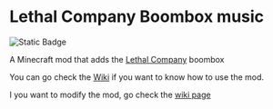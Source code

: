 # Lethal Company Boombox music

![Static Badge](https://img.shields.io/badge/Download-on_Modrinth-green?logo=modrinth&link=https%3A%2F%2Fmodrinth.com%2Fmod%2Flethal-company-boombox-musics)

A Minecraft mod that adds the [Lethal Company](https://store.steampowered.com/app/1966720/Lethal_Company/) boombox

You can go check the [Wiki](https://github.com/Zac0511/Lethal-Company-Boombox-music/wiki) if you want to know how to use the mod.

I you want to modify the mod, go check the  [wiki page](https://github.com/Zac0511/Lethal-Company-Boombox-music/wiki/How-to-download-and-edit-the-uncompiled-mod)

